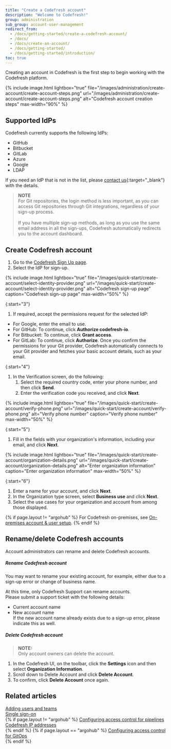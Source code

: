 ```yaml
---
title: "Create a Codefresh account"
description: "Welcome to Codefresh!"
group: administration
sub_group: account-user-management
redirect_from:
  - /docs/getting-started/create-a-codefresh-account/
  - /docs/
  - /docs/create-an-account/
  - /docs/getting-started/
  - /docs/getting-started/introduction/
toc: true
---
```


Creating an account in Codefresh is the first step to begin working with the Codefresh platform.

{% include 
image.html 
lightbox="true" 
file="/images/administration/create-account/create-account-steps.png" 
url="/images/administration/create-account/create-account-steps.png"
alt="Codefresh account creation steps" 
max-width="90%" 
%}

<!--- Creating an account provides access to the Codefresh platform, where you can install Runtimes, and create and manage GitOps entities.
After you select the IdP (identity provider), Codefresh requests permission to access your basic details, and for Git providers, to access your Git repositories. 

The permissions requested by Codefresh are needed in order to build and deploy your projects. -->

## Supported IdPs
Codefresh currently supports the following IdPs:
* GitHub
* Bitbucket
* GitLab 
* Azure
* Google 
* LDAP

If you need an IdP that is not in the list, please [contact us](https://codefresh.io/contact-us/){:target="\_blank"} with the details.


>**NOTE**     
For Git repositories, the login method is less important, as you can access Git repositories through Git integrations, regardless of your sign-up process. <br><br>
If you have multiple sign-up methods, as long as you use the same email address in all the sign-ups, Codefresh automatically redirects you to the account dashboard.

## Create Codefresh account
1. Go to the [Codefresh Sign Up page](https://g.codefresh.io/signup).  <!---need to change the URL and the screenshot-->
1. Select the IdP for sign-up.  


{% include 
image.html 
lightbox="true" 
file="/images/quick-start/create-account/select-identity-provider.png" 
url="/images/quick-start/create-account/select-identity-provider.png"
alt="Codefresh sign-up page" 
caption="Codefresh sign-up page" 
max-width="50%" 
%}

{:start="3"}
1. If required, accept the permissions request for the selected IdP:
  * For Google, enter the email to use.
  * For GitHub: To continue, click **Authorize codefresh-io**.
  * For Bitbucket: To continue, click **Grant access**.
  * For GitLab: To continue, click **Authorize**.
  Once you confirm the permissions for your Git provider, Codefresh automatically connects to your Git provider and fetches your basic account details, such as your email.

{:start="4"}
1. In the Verification screen, do the following:
    1. Select the required country code, enter your phone number, and then click **Send**.
    1. Enter the verification code you received, and click **Next**.

{% include 
image.html 
lightbox="true" 
file="/images/quick-start/create-account/verify-phone.png" 
url="/images/quick-start/create-account/verify-phone.png" 
alt="Verify phone number" 
caption="Verify phone number" 
max-width="50%" 
%}

{:start="5"}
1. Fill in the fields with your organization's information, including your email, and click **Next**. 

{% include 
image.html 
lightbox="true" 
file="/images/quick-start/create-account/organization-details.png" 
url="/images/quick-start/create-account/organization-details.png" 
alt="Enter organization information" 
caption="Enter organization information" 
max-width="50%" 
%}

{:start="6"}
1. Enter a name for your account, and click **Next**.
1. In the Organization type screen, select **Business use** and click **Next**.
1. Select the use cases for your organization and account from among those displayed.  

<!---
Need to change this screenshot or not include any
{% include 
image.html 
lightbox="true" 
file="/images/quick-start/create-account/select-use-cases.png" 
url="/images/quick-start/create-account/select-use-cases.png" 
alt="Quick start account creation: Select use cases" 
caption="Quick start account creation: Select use cases" 
max-width="50%" 
%}

-->

{% if page.layout != "argohub" %}
For Codefresh on-premises, see [On-premises account & user setup]({{site.baseurl}}/docs/installation/on-premises/on-prem-configuration/).
{% endif %}



## Rename/delete Codefresh accounts
Account administrators can rename and delete Codefresh accounts.

##### Rename Codefresh account
You may want to rename your existing account, for example, either due to a sign-up error or change of business name.

At this time, only Codefresh Support can rename accounts.  
Please submit a support ticket with the following details:
* Current account name
* New account name  
  If the new account name already exists due to a sign-up error, please indicate this as well.

##### Delete Codefresh account

>**NOTE:**  
Only account owners can delete the account. 


1. In the Codefresh UI, on the toolbar, click the **Settings** icon and then select **Organization Information**.
1. Scroll down to Delete Account and click **Delete Account**.
1. To confirm, click **Delete Account** once again. 
 

## Related articles
[Adding users and teams]({{site.baseurl}}/docs/administration/account-user-management/add-users/)  
[Single sign-on]({{site.baseurl}}/docs/administration/single-sign-on/)  
{% if page.layout != "argohub" %}
[Configuring access control for pipelines]({{site.baseurl}}/docs/administration/account-user-management/access-control/)  
[Codefresh IP addresses]({{site.baseurl}}/docs/administration/platform-ip-addresses/)  
{% endif %}
{% if page.layout == "argohub" %}
[Configuring access control for GitOps]({{site.baseurl}}/docs/administration/account-user-management/gitops-abac/)  
{% endif %}



